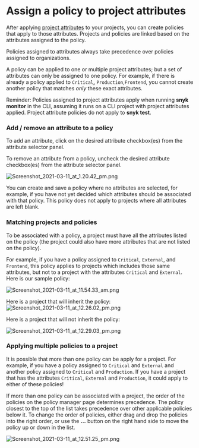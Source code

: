# Assign a policy to project attributes

After applying [project attributes](https://support.snyk.io/hc/en-us/articles/360012703537-Project-Attributes) to your projects, you can create policies that apply to those attributes. Projects and policies are linked based on the attributes assigned to the policy.

Policies assigned to attributes always take precedence over policies assigned to organizations.

A policy can be applied to one or multiple project attributes; but a set of attributes can only be assigned to one policy. For example, if there is already a policy applied to `Critical`**,** `Production`,`Frontend`, you cannot create another policy that matches _only_ these exact attributes.

Reminder: Policies assigned to project attributes apply when running **snyk monitor** in the CLI, assuming it runs on a CLI project with project attributes applied. Project attribute policies do not apply to **snyk test**.

### Add / remove an attribute to a policy

To add an attribute, click on the desired attribute checkbox\(es\) from the attribute selector panel.

To remove an attribute from a policy, uncheck the desired attribute checkbox\(es\) from the attribute selector panel. 

![Screenshot\_2021-03-11\_at\_1.20.42\_pm.png](https://support.snyk.io/hc/article_attachments/360017848337/Screenshot_2021-03-11_at_1.20.42_pm.png)

You can create and save a policy where no attributes are selected, for example, if you have not yet decided which attributes should be associated with that policy. This policy does not apply to projects where all attributes are left blank.

### Matching projects and policies

To be associated with a policy, a project must have all the attributes listed on the policy \(the project could also have more attributes that are not listed on the policy\).

For example, if you have a policy assigned to `Critical`, `External`, and `Frontend`, this policy applies to projects which includes those same attributes, but not to a project with the attributes `Critical` and `External`.  
Here is our sample policy:

![Screenshot\_2021-03-11\_at\_11.54.33\_am.png](https://support.snyk.io/hc/article_attachments/360017898338/Screenshot_2021-03-11_at_11.54.33_am.png)

Here is a project that will inherit the policy: ![Screenshot\_2021-03-11\_at\_12.26.02\_pm.png](https://support.snyk.io/hc/article_attachments/360017846697/Screenshot_2021-03-11_at_12.26.02_pm.png)

Here is a project that will not inherit the policy:

![Screenshot\_2021-03-11\_at\_12.29.03\_pm.png](https://support.snyk.io/hc/article_attachments/360017900078/Screenshot_2021-03-11_at_12.29.03_pm.png)

### Applying multiple policies to a project

It is possible that more than one policy can be apply for a project. For example, if you have a policy assigned to `Critical` and `External` and another policy assigned to `Critical` and `Production`. If you have a project that has the attributes `Critical`, `External` and `Production`, it could apply to either of these policies!

If more than one policy can be associated with a project, the order of the policies on the policy manager page determines precedence. The policy closest to the top of the list takes precedence over other applicable policies below it. To change the order of policies, either drag and drop the policies into the right order, or use the **...** button on the right hand side to move the policy up or down in the list.

![Screenshot\_2021-03-11\_at\_12.51.25\_pm.png](https://support.snyk.io/hc/article_attachments/360017847657/Screenshot_2021-03-11_at_12.51.25_pm.png)

